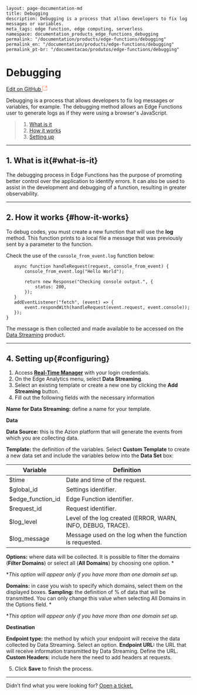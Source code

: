 ```
layout: page-documentation-md
title: Debugging
description: Debugging is a process that allows developers to fix log messages or variables.
meta_tags: edge function, edge computing, serverless
namespace: documentation_products_edge_functions_debugging
permalink: "/documentation/products/edge-functions/debugging"
permalink_en: "/documentation/products/edge-functions/debugging"
permalink_pt-br: "/documentacao/produtos/edge-functions/debugging"
```

# Debugging

[Edit on GitHub <svg width="14" height="14" xmlns="http://www.w3.org/2000/svg"><g fill="none" stroke="#F3652B"><path d="M4.81.71H.672v11.43H12.1V8.001" stroke-width=".8"/><path d="M6.87.786h5.155V5.94M6.31 6.5L12.026.786"/></g></svg>](https://github.com/aziontech/docs_en/edit/master/edge-functions/debug/index.md)

Debugging is a process that allows developers to fix log messages or variables, for example. The debugging method allows an Edge Functions user to generate logs as if they were using a browser's JavaScript.

> 1. [What is it](#what-is-it)
> 2. [How it works](#how-it-works)
> 3. [Setting up](#configuring)

---

## 1. What is it{#what-is-it}

The debugging process in Edge Functions has the purpose of promoting better control over the application to identify errors. It can also be used to assist in the development and debugging of a function, resulting in greater observability.

---

## 2. How it works {#how-it-works}

To debug codes, you must create a new function that will use the **log** method. This function prints to a local file a message that was previously sent by a parameter to the function.

Check the use of the ``console_from_event.log`` function below:

```
   async function handleRequest(request, console_from_event) {
       console_from_event.log("Hello World");

       return new Response("Checking console output.", {
           status: 200,
       });
   }
   addEventListener("fetch", (event) => {
       event.respondWith(handleRequest(event.request, event.console));
   });
}
```

The message is then collected and made available to be accessed on the [Data Streaming](https://www.azion.com/en/documentation/products/data-streaming/) product.

---

## 4. Setting up{#configuring}

1. Access [**Real-Time Manager**](https://sso.azion.com/login) with your login credentials.
2. On the Edge Analytics menu, select **Data Streaming**.
3. Select an existing template or create a new one by clicking the **Add Streaming** button.
4. Fill out the following fields with the necessary information

**Name for Data Streaming:** define a name for your template.

**Data** 

**Data Source:** this is the Azion platform that will generate the events from which you are collecting data. 

**Template:** the definition of the variables. Select **Custom Template** to create a new data set and include the variables below into the **Data Set** box:

| **Variable**      | **Definition**                                              |
| ----------------- | ----------------------------------------------------------- |
| $time             | Date and time of the request.                               |
| $global_id        | Settings identifier.                                        |
| $edge_function_id | Edge Function identifier.                                   |
| $request_id       | Request identifier.                                         |
| $log_level        | Level of the log created (ERROR, WARN, INFO, DEBUG, TRACE). |
| $log_message      | Message used on the log when the function is requested.     |

**Options:** where data will be collected. It is possible to filter the domains (**Filter Domains**) or select all (**All Domains**) by choosing one option. *

**This option will appear only if you have more than one domain set up.*

**Domains:** in case you wish to specify which domains, select them on the displayed boxes.
**Sampling:** the definition of % of data that will be transmitted. You can only change this value when selecting All Domains in the Options field. *

**This option will appear only if you have more than one domain set up.*

**Destination**

**Endpoint type:** the method by which your endpoint will receive the data collected by Data Streaming. Select an option.
**Endpoint URL:** the URL that will receive information transmitted by Data Streaming. Define the URL.
**Custom Headers:** include here the need to add headers at requests.

5. Click **Save** to finish the process. 

---

Didn’t find what you were looking for? [Open a ticket.](https://tickets.azion.com/)
